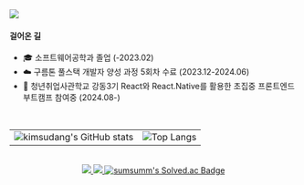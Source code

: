<img src="https://capsule-render.vercel.app/api?type=rounded&color=ffc8dd&height=200&section=header&text=새로운%20것들을%20알아가는게%20즐거운%20프론트엔드%20개발자%20김수연입니다&fontSize=30&fontColor=f8f9fa&animation=fadeIn" />

<div>
  <h4><strong>걸어온 길</strong></h4>
  <ul>
    <li>🎓 소프트웨어공학과 졸업 (-2023.02)</li>
    <li>☁️ 구름톤 풀스택 개발자 양성 과정 5회차 수료 (2023.12-2024.06)</li>
    <li>🌱 청년취업사관학교 강동3기 React와 React.Native를 활용한 초집중 프론트엔드 부트캠프 참여중 (2024.08-)</li>
  </ul>
</div>
<br />

<table style="border: none">
  <tr>
    <td>
      <img src="https://github-readme-stats.vercel.app/api?username=kimsudang&hide=stars,&show=discussions_answered,$show_icons=true&bg_color=00000000" alt="kimsudang's GitHub stats" />
    </td>
    <td>
      <div align="center">
        <img src="https://github-readme-stats.vercel.app/api/top-langs/?username=kimsudang&layout=compact" alt="Top Langs" />
      </div>
    </td>
  </tr>
</table>
<br />

<div align="center">
  <a href="https://let-d0-study.tistory.com">
    <img src="http://img.shields.io/badge/Tistory-FF5722?style=flat-square&logo=Tistory&logoColor=ffffff"/>
  </a>   
  <a href="https://velog.io/@ksy1221">
    <img src="https://img.shields.io/badge/Velog-20C997?style=flat-square&logo=Velog&logoColor=ffffff"/>
  </a>
  <a href="https://solved.ac/profile/sumsumm">
      <img src="http://mazassumnida.wtf/api/mini/generate_badge?boj=sumsumm" alt="sumsumm's Solved.ac Badge" />
  </a>
</div>

